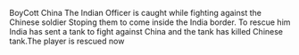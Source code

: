 BoyCott China
The Indian Officer is caught while fighting against the Chinese soldier Stoping them to come inside the India border. To rescue him India has sent a tank to fight against China and the tank has killed Chinese tank.The player is rescued now
